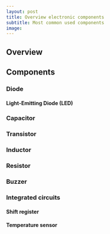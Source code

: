 ```yaml
---
layout: post
title: Overview electronic components
subtitle: Most common used components
image:
---
```


## Overview

## Components

### Diode 

#### Light-Emitting Diode (LED)

### Capacitor

### Transistor

### Inductor

### Resistor

### Buzzer 

### Integrated circuits

#### Shift register

#### Temperature sensor